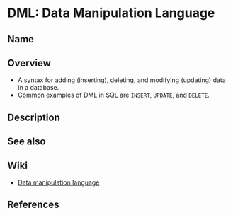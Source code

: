 # DML: Data Manipulation Language

## Name

## Overview
- A syntax for adding (inserting), deleting, and modifying (updating) data in a database.
- Common examples of DML in SQL are `INSERT`, `UPDATE`, and `DELETE`.

## Description

## See also

## Wiki
- [Data manipulation language](https://en.wikipedia.org/wiki/Data_manipulation_language)

## References
